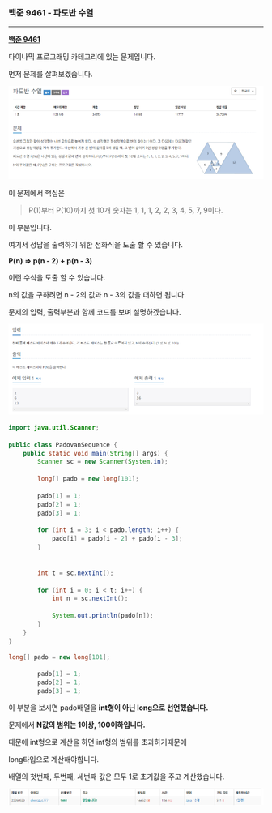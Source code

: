 ### 백준 9461 - 파도반 수열

---

**[백준 9461](https://www.acmicpc.net/problem/9461)**

다이나믹 프로그래밍 카테고리에 있는 문제입니다.

먼저 문제를 살펴보겠습니다.

![문제](images/문제.png)

이 문제에서 핵심은 

> P(1)부터 P(10)까지 첫 10개 숫자는 1, 1, 1, 2, 2, 3, 4, 5, 7, 9이다.

이 부분입니다.

여기서 정답을 출력하기 위한 점화식을 도출 할 수 있습니다.

**P(n) => p(n - 2) + p(n - 3)**

이런 수식을 도출 할 수 있습니다.

n의 값을 구하려면 n - 2의 값과 n - 3의 값을 더하면 됩니다.

문제의 입력, 출력부분과 함께 코드를 보며 설명하겠습니다.

![in/out](images/input.png)

```java
import java.util.Scanner;

public class PadovanSequence {
    public static void main(String[] args) {
        Scanner sc = new Scanner(System.in);

        long[] pado = new long[101];

        pado[1] = 1;
        pado[2] = 1;
        pado[3] = 1;

        for (int i = 3; i < pado.length; i++) {
            pado[i] = pado[i - 2] + pado[i - 3];
        }


        int t = sc.nextInt();

        for (int i = 0; i < t; i++) {
            int n = sc.nextInt();

            System.out.println(pado[n]);
        }
    }
}
```

```java
long[] pado = new long[101];

        pado[1] = 1;
        pado[2] = 1;
        pado[3] = 1;
```
이 부분을 보시면 pado배열을 **int형이 아닌 long으로 선언했습니다.**

문제에서 **N값의 범위는 1이상, 100이하입니다.**

때문에 int형으로 계산을 하면 int형의 범위를 초과하기때문에

long타입으로 계산해야합니다.

배열의 첫번째, 두번째, 세번째 값은 모두 1로 초기값을 주고 계산했습니다.

![result](images/result.png)
